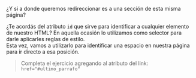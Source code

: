 ¿Y si a donde queremos redireccionar es a una sección de esta misma página?

¿Te acordás del atributo `id` que sirve para identificar a cualquier elemento de nuestro HTML? En aquella ocasión lo utilizamos como selector para darle aplicarles reglas de estilo.
<br>Esta vez, vamos a utilizarlo para identificar una espacio en nuestra página para ir directo a esa posición.

> Completa el ejercicio agregando al atributo del link: `href="#ultimo_parrafo"`

